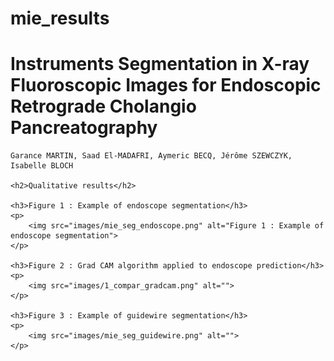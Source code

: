 # mie_results

<!DOCTYPE html>
<html lang="en">
<head>
    <meta charset="UTF-8">
    <meta http-equiv="X-UA-Compatible" content="IE=edge">
    <meta name="viewport" content="width=device-width, initial-scale=1.0">
    <title>Garance MARTIN</title>
</head>
<body>
    <h1>Instruments Segmentation in X-ray Fluoroscopic Images for Endoscopic Retrograde Cholangio Pancreatography</h1>

    Garance MARTIN, Saad El-MADAFRI, Aymeric BECQ, Jérôme SZEWCZYK, Isabelle BLOCH

    <h2>Qualitative results</h2>

    <h3>Figure 1 : Example of endoscope segmentation</h3>
    <p>
        <img src="images/mie_seg_endoscope.png" alt="Figure 1 : Example of endoscope segmentation">
    </p>

    <h3>Figure 2 : Grad CAM algorithm applied to endoscope prediction</h3>
    <p>
        <img src="images/1_compar_gradcam.png" alt="">
    </p>

    <h3>Figure 3 : Example of guidewire segmentation</h3>
    <p>
        <img src="images/mie_seg_guidewire.png" alt="">
    </p>
</body>
</html>
